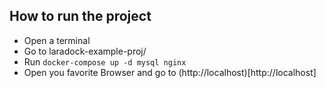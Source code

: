 ## How to run the project
 * Open a terminal
 * Go to laradock-example-proj/
 * Run `docker-compose up -d mysql nginx`
 * Open you favorite Browser and go to (http://localhost)[http://localhost]